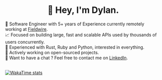 <p align="center">
  <h1 align="center"> 💫 Hey, I'm Dylan.</h1>
</p>
🔭 Software Engineer with 5+ years of Experience currently remotely working at <a href="https://www.fieldwire.com/">Fieldwire</a>.
<br>
📈 Focused on building large, fast and scalable APIs used by thousands of users concurrently.
<br>
🧠 Experienced with Rust, Ruby and Python, interested in everything.
<br>
🤝 Actively working on open-sourced projects.
<br>
💭 Want to have a chat ? Feel free to contact me on <a href="https://linkedin.com/in/dylancattelan">LinkedIn</a>.
<br />
<br />

[![WakaTime stats](https://github-readme-stats.vercel.app/api/wakatime?username=DylanCa&layout=compact&display_format=percent&langs_count=4)](https://github.com/DylanCa)
